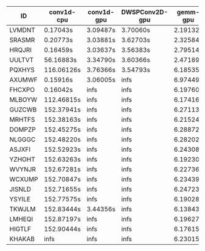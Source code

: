 |ID|conv1d-cpu|conv1d-gpu|DWSPConv2D-gpu|gemm-gpu|avg|
|-|-|-|-|-|-|
|LVMDNT|0.17043s|3.09487s|3.70060s|2.19132s|2.28930s|
|SRASMR|0.20773s|3.03881s|3.62703s|2.32584s|2.29985s|
|HRQJRI|0.16459s|3.03637s|3.56383s|2.79514s|2.38998s|
|UULTVT|56.16883s|3.34790s|3.60366s|2.47189s|16.39807s|
|PQXHYS|116.06126s|3.76366s|3.54793s|6.18535s|32.38955s|
|AXUMWF|0.15916s|3.06005s|infs|6.97449s|infs|
|FHCXPO|0.16042s|infs|infs|6.19760s|infs|
|MLBOYW|112.46815s|infs|infs|6.17416s|infs|
|GUZCWB|152.37941s|infs|infs|6.27113s|infs|
|MRHTFS|152.38163s|infs|infs|6.21524s|infs|
|DOMPZP|152.45275s|infs|infs|6.28872s|infs|
|NLGGGC|152.48220s|infs|infs|6.28202s|infs|
|ASJXFI|152.52923s|infs|infs|6.24308s|infs|
|YZHOHT|152.63263s|infs|infs|6.19230s|infs|
|WVYNJR|152.67281s|infs|infs|6.22736s|infs|
|WCXUMP|152.70847s|infs|infs|6.23439s|infs|
|JISNLD|152.71655s|infs|infs|6.24723s|infs|
|YSYILE|152.77575s|infs|infs|6.19028s|infs|
|TKWJLM|152.83444s|3.44356s|infs|6.13843s|infs|
|LMHEQI|152.87197s|infs|infs|6.19627s|infs|
|HIGTLF|152.90444s|infs|infs|6.17615s|infs|
|KHAKAB|infs|infs|infs|6.23015s|infs|
